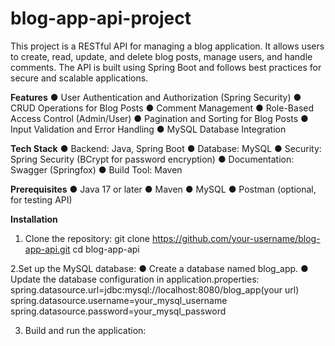 # blog-app-api-project
This project is a RESTful API for managing a blog application. It allows users to create, read, update, and delete blog posts, manage users, and handle comments. The API is built using Spring Boot and follows best practices for secure and scalable applications.

**Features**
● User Authentication and Authorization (Spring Security)
● CRUD Operations for Blog Posts 
● Comment Management
● Role-Based Access Control (Admin/User)
● Pagination and Sorting for Blog Posts
● Input Validation and Error Handling
● MySQL Database Integration

**Tech Stack**
● Backend: Java, Spring Boot
● Database: MySQL
● Security: Spring Security (BCrypt for password encryption)
● Documentation: Swagger (Springfox)
● Build Tool: Maven

**Prerequisites**
● Java 17 or later
● Maven
● MySQL
● Postman (optional, for testing API)                                                      

**Installation**
1. Clone the repository:
   git clone https://github.com/your-username/blog-app-api.git
   cd blog-app-api
   
2.Set up the MySQL database:
● Create a database named blog_app.
● Update the database configuration in application.properties:
                                                        spring.datasource.url=jdbc:mysql://localhost:8080/blog_app(your url)
                                                        spring.datasource.username=your_mysql_username
                                                        spring.datasource.password=your_mysql_password

3. Build and run the application:
